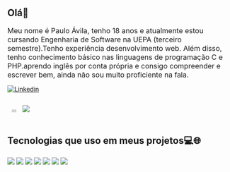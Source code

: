 ## Olá👋
<div style='font-size:12pt;'>
Meu nome é Paulo Ávila, tenho 18 anos e atualmente estou cursando Engenharia de Software na UEPA (terceiro semestre).Tenho experiência desenvolvimento web.
Além disso, tenho conhecimento básico nas linguagens de programação C e PHP.aprendo inglês por conta própria e consigo compreender e escrever bem, ainda não sou muito proficiente na fala.
</div>

[![Linkedin](https://img.shields.io/badge/LinkedIn-0077B5?style=for-the-badge&logo=linkedin&logoColor=white)](https://www.linkedin.com/in/paulo-francisco-%C3%A1vila-neto-8b5b17304?utm_source=share&utm_campaign=share_via&utm_content=profile&utm_medium=android_app)
    <div style='display:flex;flex-direction:row;gap:10px'>

  <img style='width:50%'  src='https://github-readme-stats.vercel.app/api?username=paulinbrgamer&theme=blue-green'></img>
  <img  src='https://github-readme-stats.vercel.app/api/top-langs/?username=paulinbrgamer&hide_progress=true&theme=radical'></img>   
</div>


  ## Tecnologias que uso em meus projetos💻🌐

<div style='display:inline_block;'>
    <img  src='https://img.shields.io/badge/JavaScript-F7DF1E?style=for-the-badge&logo=javascript&logoColor=black'></img>
    <img  src='https://img.shields.io/badge/CSS3-1572B6?style=for-the-badge&logo=css3&logoColor=white'></img>
    <img  src='https://img.shields.io/badge/HTML5-E34F26?style=for-the-badge&logo=html5&logoColor=white'></img>
    <img  src='https://img.shields.io/badge/React-20232A?style=for-the-badge&logo=react&logoColor=61DAFB'></img>
    <img  src='https://img.shields.io/badge/MySQL-00000F?style=for-the-badge&logo=mysql&logoColor=white'></img>
    <img  src='https://img.shields.io/badge/C-00599C?style=for-the-badge&logo=c&logoColor=white'></img>
    <img  src='https://img.shields.io/badge/GIT-E44C30?style=for-the-badge&logo=git&logoColor=white'></img>
</div>



